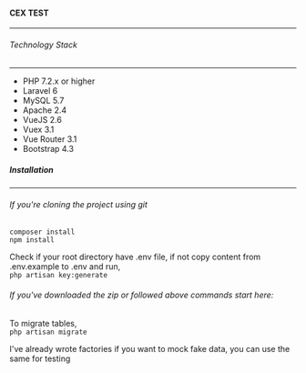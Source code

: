 #### CEX TEST
----

###### Technology Stack
----
- PHP 7.2.x or higher
- Laravel 6
- MySQL 5.7
- Apache 2.4
- VueJS 2.6
- Vuex 3.1
- Vue Router 3.1
- Bootstrap 4.3

##### Installation
----

###### If you're cloning the project using git
`composer install`<br>
`npm install`

Check if your root directory have .env file, if not copy content from .env.example to .env and run,<br>
`php artisan key:generate`


###### If you've downloaded the zip or followed above commands start here:<br>
To migrate tables,<br>
`php artisan migrate`

I've already wrote factories if you want to mock fake data, you can use the same for testing
